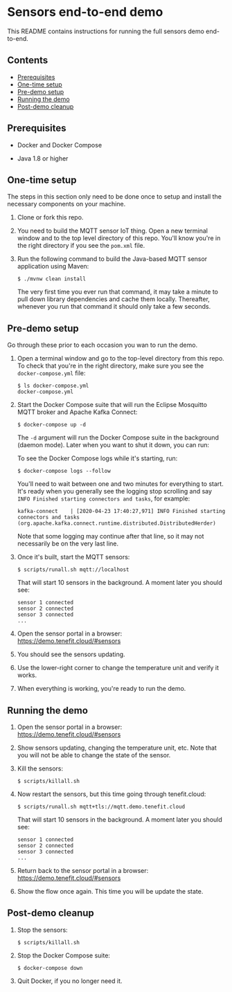 # Sensors end-to-end demo

This README contains instructions for running the full sensors demo end-to-end.

## Contents

- [Prerequisites](#prerequisites)
- [One-time setup](#one-time-setup)
- [Pre-demo setup](#pre-demo-setup)
- [Running the demo](#running-the-demo)
- [Post-demo cleanup](#post-demo-cleanup)

## Prerequisites

- Docker and Docker Compose

- Java 1.8 or higher

## One-time setup

The steps in this section only need to be done once to setup and install the necessary components on your machine.

1. Clone or fork this repo.

1. You need to build the MQTT sensor IoT thing. Open a new terminal window and to the top level directory of this repo. You'll know you're in the right directory if you see the `pom.xml` file.

1. Run the following command to build the Java-based MQTT sensor application using Maven:

   ```
   $ ./mvnw clean install
   ```

   The very first time you ever run that command, it may take a minute to pull down library dependencies and cache them locally. Thereafter, whenever you run that command it should only take a few seconds.

## Pre-demo setup

Go through these prior to each occasion you wan to run the demo.

1. Open a terminal window and go to the top-level directory from this repo. To check that you're in the right directory, make sure you see the `docker-compose.yml` file:

   ```
   $ ls docker-compose.yml
   docker-compose.yml
   ```

1. Start the Docker Compose suite that will run the Eclipse Mosquitto MQTT broker and Apache Kafka Connect:

   ```
   $ docker-compose up -d
   ```

   The `-d` argument will run the Docker Compose suite in the background (daemon mode). Later when you want to shut it down, you can run:

   To see the Docker Compose logs while it's starting, run:

   ```
   $ docker-compose logs --follow
   ```

   You'll need to wait between one and two minutes for everything to start. It's ready when you generally see the logging stop scrolling and say `INFO Finished starting connectors and tasks`, for example:

   ```
   kafka-connect    | [2020-04-23 17:40:27,971] INFO Finished starting connectors and tasks (org.apache.kafka.connect.runtime.distributed.DistributedHerder)
   ```

   Note that some logging may continue after that line, so it may not necessarily be on the very last line.

1. Once it's built, start the MQTT sensors:

   ```
   $ scripts/runall.sh mqtt://localhost
   ```

   That will start 10 sensors in the background. A moment later you should see:

   ```
   sensor 1 connected
   sensor 2 connected
   sensor 3 connected
   ...
   ```

1. Open the sensor portal in a browser: https://demo.tenefit.cloud/#sensors

1. You should see the sensors updating.

1. Use the lower-right corner to change the temperature unit and verify it works.

1. When everything is working, you're ready to run the demo.

## Running the demo

1. Open the sensor portal in a browser: https://demo.tenefit.cloud/#sensors

1. Show sensors updating, changing the temperature unit, etc. Note that you will not be able to change the state of the sensor.

1. Kill the sensors:

   ```
   $ scripts/killall.sh
   ```

1. Now restart the sensors, but this time going through tenefit.cloud:

   ```
   $ scripts/runall.sh mqtt+tls://mqtt.demo.tenefit.cloud
   ```

   That will start 10 sensors in the background. A moment later you should see:

   ```
   sensor 1 connected
   sensor 2 connected
   sensor 3 connected
   ...
   ```

1. Return back to the sensor portal in a browser: https://demo.tenefit.cloud/#sensors

1. Show the flow once again. This time you will be update the state.

## Post-demo cleanup

1. Stop the sensors:

   ```
   $ scripts/killall.sh
   ```

1. Stop the Docker Compose suite:

   ```
   $ docker-compose down
   ```

1. Quit Docker, if you no longer need it.
